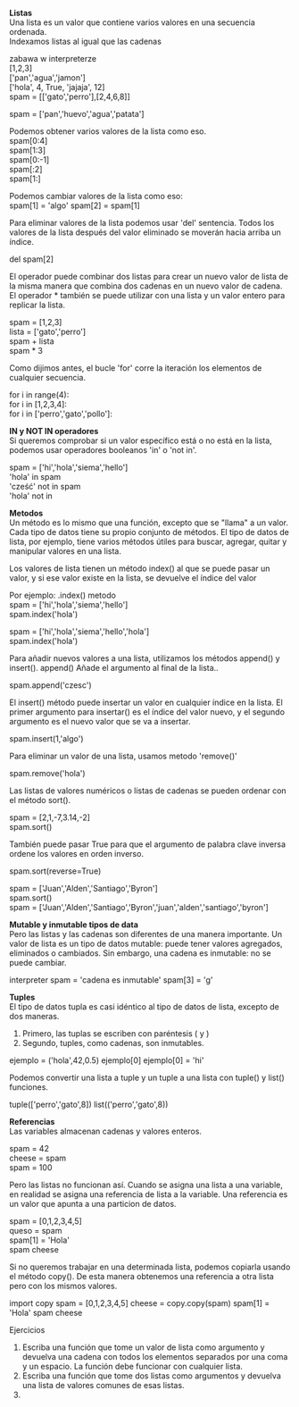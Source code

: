 ﻿**Listas**  
Una lista es un valor que contiene varios valores en una secuencia ordenada.  
Indexamos listas al igual que las cadenas

zabawa w interpreterze  
[1,2,3]  
['pan','agua','jamon']  
['hola', 4, True, 'jajaja', 12]  
spam = [['gato','perro'],[2,4,6,8]]  

spam = ['pan','huevo','agua','patata']

Podemos obtener varios valores de la lista como eso.  
spam[0:4]  
spam[1:3]  
spam[0:-1]  
spam[:2]  
spam[1:]

Podemos cambiar valores de la lista como eso:  
spam[1] = 'algo'
spam[2] = spam[1]

Para eliminar valores de la lista podemos usar 'del' sentencia. Todos los valores de la lista después del valor eliminado se moverán hacia arriba un índice.

del spam[2]

El operador puede combinar dos listas para crear un nuevo valor de lista de la misma manera que combina dos cadenas en un nuevo valor de cadena. El operador * también se puede utilizar con una lista y un valor entero para replicar la lista.

spam = [1,2,3]  
lista = ['gato','perro']  
spam + lista  
spam * 3  


Como dijimos antes, el bucle 'for' corre la iteración los elementos de cualquier secuencia.

for i in range(4):  
for i in [1,2,3,4]:  
for i in ['perro','gato','pollo']:  

**IN y NOT IN operadores**  
Si queremos comprobar si un valor específico está o no está en la lista, podemos usar operadores booleanos 'in' o 'not in'.

spam = ['hi','hola','siema','hello']  
'hola' in spam   
'cześć' not in spam  
'hola' not in

**Metodos**  
Un método es lo mismo que una función, excepto que se "llama" a un valor.  
Cada tipo de datos tiene su propio conjunto de métodos. El tipo de datos de lista, por ejemplo, tiene varios métodos útiles para buscar, agregar, quitar y manipular valores en una lista.

Los valores de lista tienen un método index() al que se puede pasar un valor, y si ese valor existe en la lista, se devuelve el índice del valor  

Por ejemplo: .index() metodo  
spam = ['hi','hola','siema','hello']    
spam.index('hola')

spam = ['hi','hola','siema','hello','hola']  
spam.index('hola')

Para añadir nuevos valores a una lista, utilizamos los métodos append() y insert().
append() Añade el argumento al final de la lista..

spam.append('czesc')

El insert() método puede insertar un valor en cualquier índice en la lista. El primer argumento para insertar() es el índice del valor nuevo, y el segundo argumento es el nuevo valor que se va a insertar.

spam.insert(1,'algo')

Para eliminar un valor de una lista, usamos metodo 'remove()'

spam.remove('hola')

Las listas de valores numéricos o listas de cadenas se pueden ordenar con el método sort().  

spam = [2,1,-7,3.14,-2]  
spam.sort()  

También puede pasar True para que el argumento de palabra clave inversa ordene los valores en orden inverso.  

spam.sort(reverse=True)

spam = ['Juan','Alden','Santiago','Byron']  
spam.sort()  
spam = ['Juan','Alden','Santiago','Byron','juan','alden','santiago','byron']

**Mutable y inmutable tipos de data**  
Pero las listas y las cadenas son diferentes de una manera importante. Un valor de lista es un tipo de datos mutable: puede tener valores agregados, eliminados o cambiados. Sin embargo, una cadena es inmutable: no se puede cambiar.

interpreter
spam = 'cadena es inmutable'
spam[3] = 'g'

**Tuples**  
El tipo de datos tupla es casi idéntico al tipo de datos de lista, excepto de dos maneras.  
1. Primero, las tuplas se escriben con paréntesis ( y )
2. Segundo, tuples, como cadenas, son inmutables.

ejemplo = ('hola',42,0.5)
ejemplo[0]
ejemplo[0] = 'hi'

Podemos convertir una lista a tuple y un tuple a una lista con tuple() y list() funciones.

tuple(['perro','gato',8])
list(('perro','gato',8))

**Referencias**  
Las variables almacenan cadenas y valores enteros.  

spam = 42  
cheese = spam  
spam = 100

Pero las listas no funcionan así. Cuando se asigna una lista a una variable, en realidad se asigna una referencia de lista a la variable. Una referencia es un valor que apunta a una particion de datos.

spam = [0,1,2,3,4,5]  
queso = spam  
spam[1] = 'Hola'  
spam
cheese

Si no queremos trabajar en una determinada lista, podemos copiarla usando el método copy(). De esta manera obtenemos una referencia a otra lista pero con los mismos valores.

import copy 
spam = [0,1,2,3,4,5] 
cheese = copy.copy(spam)
spam[1] = 'Hola'
spam
cheese

Ejercicios
1. Escriba una función que tome un valor de lista como argumento y devuelva una cadena con todos los elementos separados por una coma y un espacio. La función debe funcionar con cualquier lista.
2. Escriba una función que tome dos listas como argumentos y devuelva una lista de valores comunes de esas listas.
3. 
























    







